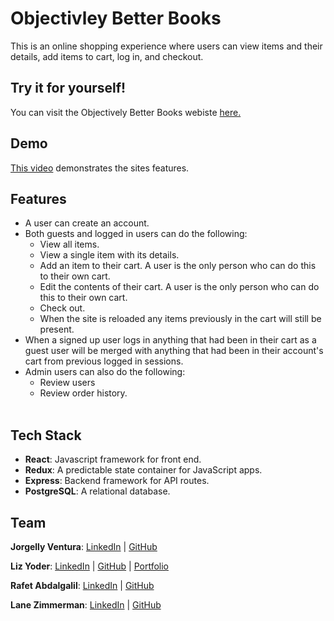 # Objectivley Better Books

This is an online shopping experience where users can view items and their details, add items to cart, log in, and checkout.

## Try it for yourself!

You can visit the Objectively Better Books webiste [here.](grace-shopper-alpha-quad-squad.herokuapp.com/home)

## Demo

[This video](https://www.youtube.com/watch?v=fawegxHorYc) demonstrates the sites features.

## Features
- A user can create an account.
- Both guests and logged in users can do the following:
  - View all items.
  - View a single item with its details.
  - Add an item to their cart.  A user is the only person who can do this to their own cart.
  - Edit the contents of their cart.  A user is the only person who can do this to their own cart.
  - Check out.
  - When the site is reloaded any items previously in the cart will still be present.
- When a signed up user logs in anything that had been in their cart as a guest user will be merged with anything that had been in their account's cart from previous logged in sessions.
- Admin users can also do the following:
  - Review users
  - Review order history.
  <br/><br/>

## Tech Stack

- **React**: Javascript framework for front end.
- **Redux**: A predictable state container for JavaScript apps.
- **Express**: Backend framework for API routes.
- **PostgreSQL**: A relational database.

## Team

**Jorgelly Ventura**:
[LinkedIn](https://www.linkedin.com/in/jorgelly-ventura/) |
[GitHub](https://github.com/jorgelly)
<br/>

**Liz Yoder**:
[LinkedIn](https://www.linkedin.com/in/liz-yoder/) |
[GitHub](https://github.com/alstonwhite) |
[Portfolio](liz-yoder.netlify.app/)
<br/>

**Rafet Abdalgalil**:
[LinkedIn](https://www.linkedin.com/in/rafet-abdalgalil-46606a1a1/) |
[GitHub](https://github.com/RafetAbd)
<br/>

**Lane Zimmerman**:
[LinkedIn](https://www.linkedin.com/in/lane-zimmerman/) |
[GitHub](https://github.com/lanebobane)
```

```
